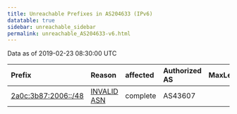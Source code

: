 ```yaml
---
title: Unreachable Prefixes in AS204633 (IPv6)
datatable: true
sidebar: unreachable_sidebar
permalink: unreachable_AS204633-v6.html
---
```


Data as of 2019-02-23 08:30:00 UTC


<div class="datatable-begin"></div>

| Prefix                                                           | Reason                                                                                                      | affected   | Authorized AS   |   MaxLength | Anchor                                         |   unreachable /48s |
|:-----------------------------------------------------------------|:------------------------------------------------------------------------------------------------------------|:-----------|:----------------|------------:|:-----------------------------------------------|-------------------:|
| [2a0c:3b87:2006::/48](https://stat.ripe.net/2a0c:3b87:2006::/48) | [INVALID ASN](https://rpki-validator.ripe.net/announcement-preview?asn=AS204633&prefix=2a0c:3b87:2006::/48) | complete   | AS43607         |          48 | [RIPE](unreachable_RIPE_NCC_RPKI_Root-v6.html) |                  1 |

<div class="datatable-end"></div>